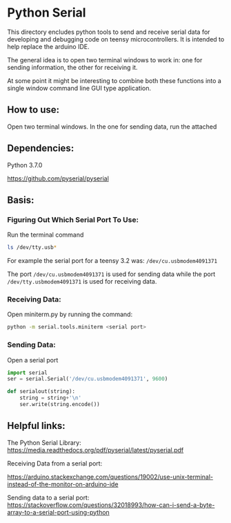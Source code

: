 # Python Serial

This directory encludes python tools to send and receive serial data for developing and debugging code on teensy microcontrollers. It is intended to help replace the arduino IDE.

The general idea is to open two terminal windows to work in: one for sending information, the other for receiving it. 

At some point it might be interesting to combine both these functions into a single window command line GUI type application.

## How to use:

Open two terminal windows. In the one for sending data, run the attached 



## Dependencies:

Python 3.7.0

https://github.com/pyserial/pyserial

## Basis:

### Figuring Out Which Serial Port To Use:

Run the terminal command

```bash
ls /dev/tty.usb*
```

For example the serial port for a teensy 3.2 was: `/dev/cu.usbmodem4091371`

The port `/dev/cu.usbmodem4091371` is used for sending data while the port `/dev/tty.usbmodem4091371`  is used for receiving data.

### Receiving Data:

Open miniterm.py by running the command:

```bash
python -m serial.tools.miniterm <serial port>
```

### Sending Data:

Open a serial port 

```python
import serial
ser = serial.Serial('/dev/cu.usbmodem4091371', 9600)

def serialout(string):
    string = string+'\n'
    ser.write(string.encode())
```



## Helpful links:

The Python Serial Library: 
https://media.readthedocs.org/pdf/pyserial/latest/pyserial.pdf



Receiving Data from a serial port:

https://arduino.stackexchange.com/questions/19002/use-unix-terminal-instead-of-the-monitor-on-arduino-ide



Sending data to a serial port: 
https://stackoverflow.com/questions/32018993/how-can-i-send-a-byte-array-to-a-serial-port-using-python